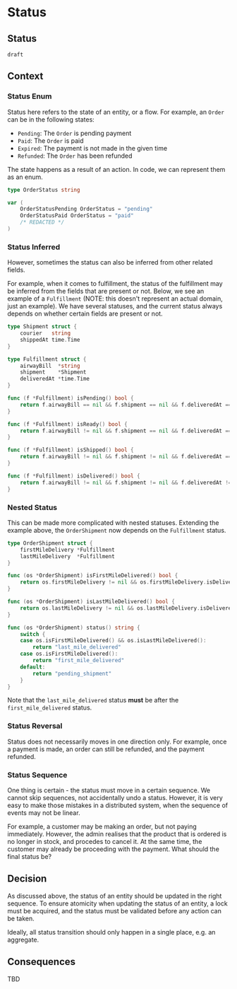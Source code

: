 # Status

## Status

`draft`

## Context

### Status Enum

Status here refers to the state of an entity, or a flow. For example, an `Order` can be in the following states:

- `Pending`: The `Order` is pending payment
- `Paid`: The `Order` is paid
- `Expired`: The payment is not made in the given time
- `Refunded`: The `Order` has been refunded

The state happens as a result of an action. In code, we can represent them as an enum.

```go
type OrderStatus string

var (
	OrderStatusPending OrderStatus = "pending"
	OrderStatusPaid OrderStatus = "paid"
	/* REDACTED */
)
```


### Status Inferred

However, sometimes the status can also be inferred from other related fields.

For example, when it comes to fulfillment, the status of the fulfillment may be inferred from the fields that are present or not. Below, we see an example of a `Fulfillment` (NOTE: this doesn't represent an actual domain, just an example). We have several statuses, and the current status always depends on whether certain fields are present or not.

```go
type Shipment struct {
	courier   string
	shippedAt time.Time
}

type Fulfillment struct {
	airwayBill  *string
	shipment    *Shipment
	deliveredAt *time.Time
}

func (f *Fulfillment) isPending() bool {
	return f.airwayBill == nil && f.shipment == nil && f.deliveredAt == nil
}

func (f *Fulfillment) isReady() bool {
	return f.airwayBill != nil && f.shipment == nil && f.deliveredAt == nil
}

func (f *Fulfillment) isShipped() bool {
	return f.airwayBill != nil && f.shipment != nil && f.deliveredAt == nil
}

func (f *Fulfillment) isDelivered() bool {
	return f.airwayBill != nil && f.shipment != nil && f.deliveredAt != nil
}
```

### Nested Status

This can be made more complicated with nested statuses. Extending the example above, the `OrderShipment` now depends on the `Fulfillment` status.

```go
type OrderShipment struct {
	firstMileDelivery *Fulfillment
	lastMileDelivery  *Fulfillment
}

func (os *OrderShipment) isFirstMileDelivered() bool {
	return os.firstMileDelivery != nil && os.firstMileDelivery.isDelivered()
}

func (os *OrderShipment) isLastMileDelivered() bool {
	return os.lastMileDelivery != nil && os.lastMileDelivery.isDelivered()
}

func (os *OrderShipment) status() string {
	switch {
	case os.isFirstMileDelivered() && os.isLastMileDelivered():
		return "last_mile_delivered"
	case os.isFirstMileDelivered():
		return "first_mile_delivered"
	default:
		return "pending_shipment"
	}
}
```

Note that the `last_mile_delivered` status __must__ be after the `first_mile_delivered` status.


### Status Reversal

Status does not necessarily moves in one direction only. For example, once a payment is made, an order can still be refunded, and the payment refunded.


### Status Sequence

One thing is certain - the status must move in a certain sequence. We cannot skip sequences, not accidentally undo a status. However, it is very easy to make those mistakes in a distributed system, when the sequence of events may not be linear.


For example, a customer may be making an order, but not paying immediately. However, the admin realises that the product that is ordered is no longer in stock, and procedes to cancel it. At the same time, the customer may already be proceeding with the payment. What should the final status be?


## Decision

As discussed above, the status of an entity should be updated in the right sequence. To ensure atomicity when updating the status of an entity, a lock must be acquired, and the status must be validated before any action can be taken.


Ideally, all status transition should only happen in a single place, e.g. an aggregate.


## Consequences

TBD
